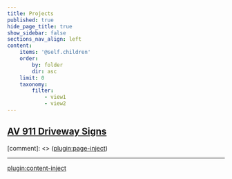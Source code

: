 ```yaml
---
title: Projects
published: true
hide_page_title: true
show_sidebar: false
sections_nav_align: left
content:
    items: '@self.children'
    order:
        by: folder
        dir: asc
    limit: 0
    taxonomy:
        filter:
            - view1
            - view2
---
```


## [AV 911 Driveway Signs](/projects/av-911-signs)
[comment]: <> ([plugin:page-inject](/projects/av-911-signs/_project))

---
[plugin:content-inject](/projects/front-entrance-work)  
